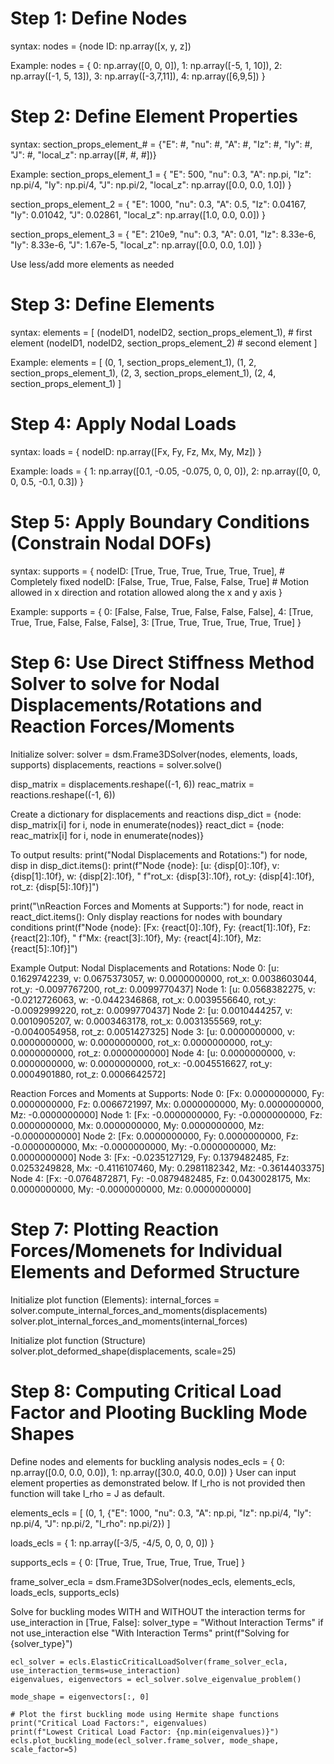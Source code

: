 # Step 1: Define Nodes
syntax: 
nodes = {node ID: np.array([x, y, z])

Example:
nodes = {
    0: np.array([0, 0, 0]),
    1: np.array([-5, 1, 10]),
    2: np.array([-1, 5, 13]),
    3: np.array([-3,7,11]),
    4: np.array([6,9,5])
}

# Step 2: Define Element Properties
syntax: 
section_props_element_# = {"E": #, "nu": #, "A": #, "Iz": #, "Iy": #, "J": #, "local_z": np.array([#, #, #])}

Example:
section_props_element_1 = {
    "E": 500, "nu": 0.3, "A": np.pi, "Iz": np.pi/4, "Iy": np.pi/4, "J": np.pi/2, "local_z": np.array([0.0, 0.0, 1.0])
}

section_props_element_2 = {
    "E": 1000, "nu": 0.3, "A": 0.5, "Iz": 0.04167, "Iy": 0.01042, "J": 0.02861, "local_z": np.array([1.0, 0.0, 0.0])
}

section_props_element_3 = {
    "E": 210e9, "nu": 0.3, "A": 0.01, "Iz": 8.33e-6, "Iy": 8.33e-6, "J": 1.67e-5, "local_z": np.array([0.0, 0.0, 1.0])
}

Use less/add more elements as needed

# Step 3: Define Elements
syntax: 
elements = [
  (nodeID1, nodeID2, section_props_element_1),  # first element
  (nodeID1, nodeID2, section_props_element_2)   # second element 
]

Example:
elements = [
    (0, 1, section_props_element_1),
    (1, 2, section_props_element_1),
    (2, 3, section_props_element_1),
    (2, 4, section_props_element_1)
]

# Step 4: Apply Nodal Loads
syntax:
loads = {
  nodeID: np.array([Fx, Fy, Fz, Mx, My, Mz])
}

Example:
loads = {
    1: np.array([0.1, -0.05, -0.075, 0, 0, 0]),
    2: np.array([0, 0, 0, 0.5, -0.1, 0.3])
}

# Step 5: Apply Boundary Conditions (Constrain Nodal DOFs)
syntax:
supports = {
  nodeID: [True, True, True, True, True, True], # Completely fixed
  nodeID: [False, True, True, False, False, True] # Motion allowed in x direction and rotation allowed along the x and y axis
}

Example:
supports = {
    0: [False, False, True, False, False, False],
    4: [True, True, True, False, False, False],
    3: [True, True, True, True, True, True]
}

# Step 6: Use Direct Stiffness Method Solver to solve for Nodal Displacements/Rotations and Reaction Forces/Moments

Initialize solver:
solver = dsm.Frame3DSolver(nodes, elements, loads, supports)
displacements, reactions = solver.solve()

disp_matrix = displacements.reshape((-1, 6))
reac_matrix = reactions.reshape((-1, 6))

Create a dictionary for displacements and reactions
disp_dict = {node: disp_matrix[i] for i, node in enumerate(nodes)}
react_dict = {node: reac_matrix[i] for i, node in enumerate(nodes)}

To output results:
print("Nodal Displacements and Rotations:")
for node, disp in disp_dict.items():
  print(f"Node {node}: [u: {disp[0]:.10f}, v: {disp[1]:.10f}, w: {disp[2]:.10f}, "
        f"rot_x: {disp[3]:.10f}, rot_y: {disp[4]:.10f}, rot_z: {disp[5]:.10f}]")
    
print("\nReaction Forces and Moments at Supports:")
for node, react in react_dict.items():
  Only display reactions for nodes with boundary conditions
  print(f"Node {node}: [Fx: {react[0]:.10f}, Fy: {react[1]:.10f}, Fz: {react[2]:.10f}, "
        f"Mx: {react[3]:.10f}, My: {react[4]:.10f}, Mz: {react[5]:.10f}]")

Example Output:
Nodal Displacements and Rotations:
Node 0: [u: 0.1629742239, v: 0.0675373057, w: 0.0000000000, rot_x: 0.0038603044, rot_y: -0.0097767200, rot_z: 0.0099770437]
Node 1: [u: 0.0568382275, v: -0.0212726063, w: -0.0442346868, rot_x: 0.0039556640, rot_y: -0.0092999220, rot_z: 0.0099770437]
Node 2: [u: 0.0010444257, v: 0.0010905207, w: 0.0003463178, rot_x: 0.0031355569, rot_y: -0.0040054958, rot_z: 0.0051427325]
Node 3: [u: 0.0000000000, v: 0.0000000000, w: 0.0000000000, rot_x: 0.0000000000, rot_y: 0.0000000000, rot_z: 0.0000000000]
Node 4: [u: 0.0000000000, v: 0.0000000000, w: 0.0000000000, rot_x: -0.0045516627, rot_y: 0.0004901880, rot_z: 0.0006642572]

Reaction Forces and Moments at Supports:
Node 0: [Fx: 0.0000000000, Fy: 0.0000000000, Fz: 0.0066721997, Mx: 0.0000000000, My: 0.0000000000, Mz: -0.0000000000]
Node 1: [Fx: -0.0000000000, Fy: -0.0000000000, Fz: 0.0000000000, Mx: 0.0000000000, My: 0.0000000000, Mz: -0.0000000000]
Node 2: [Fx: 0.0000000000, Fy: 0.0000000000, Fz: -0.0000000000, Mx: -0.0000000000, My: -0.0000000000, Mz: 0.0000000000]
Node 3: [Fx: -0.0235127129, Fy: 0.1379482485, Fz: 0.0253249828, Mx: -0.4116107460, My: 0.2981182342, Mz: -0.3614403375]
Node 4: [Fx: -0.0764872871, Fy: -0.0879482485, Fz: 0.0430028175, Mx: 0.0000000000, My: -0.0000000000, Mz: 0.0000000000]

# Step 7: Plotting Reaction Forces/Momenets for Individual Elements and Deformed Structure

Initialize plot function (Elements):
internal_forces = solver.compute_internal_forces_and_moments(displacements)
solver.plot_internal_forces_and_moments(internal_forces)

Initialize plot function (Structure)
solver.plot_deformed_shape(displacements, scale=25)

# Step 8: Computing Critical Load Factor and Plooting Buckling Mode Shapes

Define nodes and elements for buckling analysis
nodes_ecls = {
    0: np.array([0.0, 0.0, 0.0]),
    1: np.array([30.0, 40.0, 0.0])
}
User can input element properties as demonstrated below. If I_rho is not provided then function will take I_rho = J as default.

elements_ecls = [
    (0, 1, {"E": 1000, "nu": 0.3, "A": np.pi, "Iz": np.pi/4, "Iy": np.pi/4, "J": np.pi/2, "I_rho": np.pi/2})
]

loads_ecls = {
    1: np.array([-3/5, -4/5, 0, 0, 0, 0])
}

supports_ecls = {
    0: [True, True, True, True, True, True]
}

frame_solver_ecla = dsm.Frame3DSolver(nodes_ecls, elements_ecls, loads_ecls, supports_ecls)

Solve for buckling modes WITH and WITHOUT the interaction terms
for use_interaction in [True, False]:
    solver_type = "Without Interaction Terms" if not use_interaction else "With Interaction Terms"
    print(f"Solving for {solver_type}")

    ecl_solver = ecls.ElasticCriticalLoadSolver(frame_solver_ecla, use_interaction_terms=use_interaction)
    eigenvalues, eigenvectors = ecl_solver.solve_eigenvalue_problem()

    mode_shape = eigenvectors[:, 0]

    # Plot the first buckling mode using Hermite shape functions
    print("Critical Load Factors:", eigenvalues)
    print(f"Lowest Critical Load Factor: {np.min(eigenvalues)}")
    ecls.plot_buckling_mode(ecl_solver.frame_solver, mode_shape, scale_factor=5)
